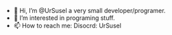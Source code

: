 - 👋 Hi, I’m @UrSusel a very small developer/programer.
- 👀 I’m interested in programing stuff.
- 📫 How to reach me: Disocrd: UrSusel

<!---
UrSusel/UrSusel is a ✨ special ✨ repository because its `README.md` (this file) appears on your GitHub profile.
You can click the Preview link to take a look at your changes.
--->

